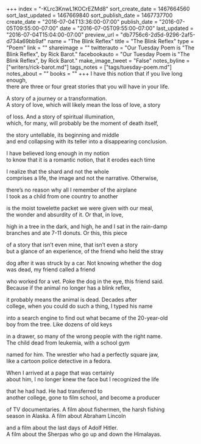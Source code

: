 +++
index = "-KLrc3KnwL1KOCrEZMd8"
sort_create_date = 1467664560
sort_last_updated = 1467669840
sort_publish_date = 1467737700
create_date = "2016-07-04T13:36:00-07:00"
publish_date = "2016-07-05T09:55:00-07:00"
date = "2016-07-05T09:55:00-07:00"
last_updated = "2016-07-04T15:04:00-07:00"
preview_url = "db7756c6-2d5d-9296-2af5-d734a69bb9af"
name = "The Blink Reflex"
title = "The Blink Reflex"
type = "Poem"
link = ""
shareimage = ""
twitterauto = "Our Tuesday Poem is \"The Blink Reflex\", by Rick Barot."
facebookauto = "Our Tuesday Poem is \"The Blink Reflex\", by Rick Barot."
make_image_tweet = "False"
notes_byline = ["writers/rick-barot.md"]
tags_notes = ["tags/tuesday-poem.md"]
notes_about = ""
books = ""
+++
I have this notion that if you live long enough,<br>
there are three or four great stories that you will have in your life. 

A story of a journey or a transformation.<br>
A story of love, which will likely mean the loss of love, a story 

of loss. And a story of spiritual illumination,<br>
which, for many, will probably be the moment of death itself, 

the story untellable, its beginning and middle<br>
and end collapsing with its teller into a disappearing conclusion.

I have believed long enough in my notion<br>
to know that it is a romantic notion, that it erodes each time

I realize that the shard and not the whole<br>
comprises a life, the image and not the narrative. Otherwise,

there’s no reason why all I remember of the airplane<br>
I took as a child from one country to another

is the moist towelette packet we were given with our meal,<br>
the wonder and absurdity of it. Or that, in love, 

high in a tree in the dark, and high, he and I sat in the rain-damp<br>
branches and ate 7-11 donuts. Or this, this piece 

of a story that isn’t even mine, that isn’t even a story<br>
but a glance of an experience, of the friend who held the stray

dog after it was struck by a car. Not knowing whether the dog<br>
was dead, my friend called a friend 

who worked for a vet. Poke the dog in the eye, this friend said.<br>
Because if the animal no longer has a blink reflex, 

it probably means the animal is dead. Decades after<br>
college, when you could do such a thing, I typed his name

into a search engine to find out what became of the 20-year-old<br>
boy from the tree. Like dozens of old keys

in a drawer, so many of the wrong people with the right name.<br>
The child dead from leukemia, with a school gym

named for him. The wrestler who had a perfectly square jaw,<br>
like a cartoon police detective in a fedora.

When I arrived at a page that was certainly<br>
about him, I no longer knew the face but I recognized the life

that he had had. He had transferred to<br>
another college, gone to film school, and become a producer

of TV documentaries. A film about fishermen, the harsh fishing<br>
season in Alaska. A film about Abraham Lincoln

and a film about the last days of Adolf Hitler.<br>
A film about the Sherpas who go up and down the Himalayas.
